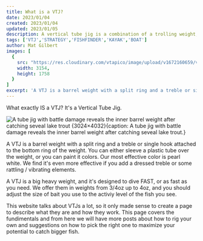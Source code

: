 ```yaml
---
title: What is a VTJ?
date: 2023/01/04
created: 2023/01/04
updated: 2023/01/05
description: A vertical tube jig is a combination of a trolling weight, split rings and a treble or single hook
tags: ['VTJ','STRATEGY','FISHFINDER','KAYAK','BOAT']
author: Mat Gilbert
images: [
  {
    src: "https://res.cloudinary.com/vtapico/image/upload/v1672160659/verticaltubejig.com/vtj_fish/20220315_115428_y6m1wt.jpg",
    width: 3154,
    height: 1758
  }
]
excerpt: 'A VTJ is a barrel weight with a split ring and a treble or single hook attached to the bottom ring of the weight. You can either sleeve a plastic tube over the weight, or you can paint it colors.'
---
```


What exactly IS a VTJ? It's a Vertical Tube Jig.

![A tube jig with battle damage reveals the inner barrel weight after catching seveal lake trout {3024×4032}{caption: A tube jig with battle damage reveals the inner barrel weight after catching seveal lake trout.}](https://res.cloudinary.com/vtapico/image/upload/v1672160724/verticaltubejig.com/vtj_research/20220726_195442_01_fvxocw.jpg)

A VTJ is a barrel weight with a split ring and a treble or single hook attached to the bottom ring of the weight. You can either sleeve a plastic tube over the weight, or you can paint it colors. Our most effective color is pearl white. We find it's even more effective if you add a dressed treble or some rattling / vibrating elements.

A VTJ is a big heavy weight, and it's designed to dive FAST, or as fast as you need. We offer them in weights from 3/4oz up to 4oz, and you should adjust the size of bait you use to the activiy level of the fish you see.

This website talks about VTJs a lot, so it only made sense to create a page to describe what they are and how they work. This page covers the fundimentals and from here we will have more posts about how to rig your own and suggestions on how to pick the right one to maximize your potential to catch bigger fish.